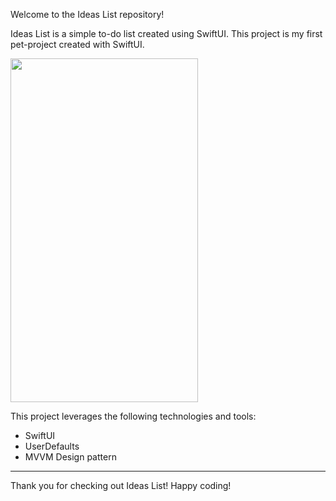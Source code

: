 
Welcome to the Ideas List repository! 

Ideas List is a simple to-do list created using SwiftUI. This project is my first pet-project created with SwiftUI.



<img src="https://github.com/Micoonepoc/IdeasList/assets/118993099/da933934-24cc-468b-98fa-56cc21d0f2ed" width="300" height="550"/>

This project leverages the following technologies and tools:

- SwiftUI
- UserDefaults
- MVVM Design pattern
  
---

Thank you for checking out Ideas List! Happy coding!


